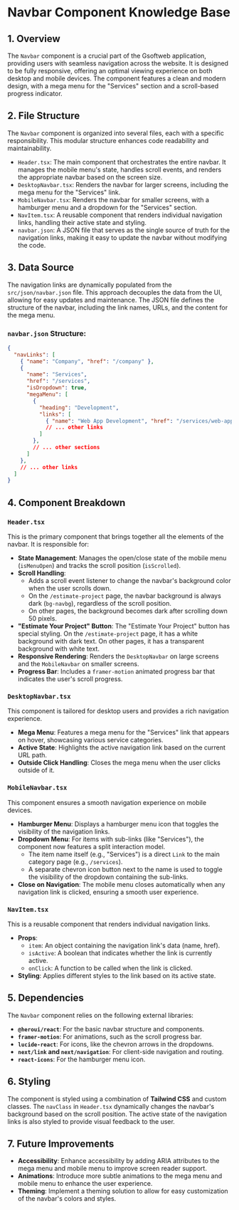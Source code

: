  # Navbar Component Knowledge Base

## 1. Overview

The `Navbar` component is a crucial part of the Gsoftweb application, providing users with seamless navigation across the website. It is designed to be fully responsive, offering an optimal viewing experience on both desktop and mobile devices. The component features a clean and modern design, with a mega menu for the "Services" section and a scroll-based progress indicator.

## 2. File Structure

The `Navbar` component is organized into several files, each with a specific responsibility. This modular structure enhances code readability and maintainability.

-   `Header.tsx`: The main component that orchestrates the entire navbar. It manages the mobile menu's state, handles scroll events, and renders the appropriate navbar based on the screen size.
-   `DesktopNavbar.tsx`: Renders the navbar for larger screens, including the mega menu for the "Services" link.
-   `MobileNavbar.tsx`: Renders the navbar for smaller screens, with a hamburger menu and a dropdown for the "Services" section.
-   `NavItem.tsx`: A reusable component that renders individual navigation links, handling their active state and styling.
-   `navbar.json`: A JSON file that serves as the single source of truth for the navigation links, making it easy to update the navbar without modifying the code.

## 3. Data Source

The navigation links are dynamically populated from the `src/json/navbar.json` file. This approach decouples the data from the UI, allowing for easy updates and maintenance. The JSON file defines the structure of the navbar, including the link names, URLs, and the content for the mega menu.

### `navbar.json` Structure:

```json
{
  "navLinks": [
    { "name": "Company", "href": "/company" },
    {
      "name": "Services",
      "href": "/services",
      "isDropdown": true,
      "megaMenu": [
        {
          "heading": "Development",
          "links": [
            { "name": "Web App Development", "href": "/services/web-app-development" },
            // ... other links
          ]
        },
        // ... other sections
      ]
    },
    // ... other links
  ]
}
```

## 4. Component Breakdown

### `Header.tsx`

This is the primary component that brings together all the elements of the navbar. It is responsible for:

-   **State Management**: Manages the open/close state of the mobile menu (`isMenuOpen`) and tracks the scroll position (`isScrolled`).
-   **Scroll Handling**:
    -   Adds a scroll event listener to change the navbar's background color when the user scrolls down.
    -   On the `/estimate-project` page, the navbar background is always dark (`bg-navbg`), regardless of the scroll position.
    -   On other pages, the background becomes dark after scrolling down 50 pixels.
-   **"Estimate Your Project" Button**: The "Estimate Your Project" button has special styling. On the `/estimate-project` page, it has a white background with dark text. On other pages, it has a transparent background with white text.
-   **Responsive Rendering**: Renders the `DesktopNavbar` on large screens and the `MobileNavbar` on smaller screens.
-   **Progress Bar**: Includes a `framer-motion` animated progress bar that indicates the user's scroll progress.

### `DesktopNavbar.tsx`

This component is tailored for desktop users and provides a rich navigation experience.

-   **Mega Menu**: Features a mega menu for the "Services" link that appears on hover, showcasing various service categories.
-   **Active State**: Highlights the active navigation link based on the current URL path.
-   **Outside Click Handling**: Closes the mega menu when the user clicks outside of it.

### `MobileNavbar.tsx`

This component ensures a smooth navigation experience on mobile devices.

-   **Hamburger Menu**: Displays a hamburger menu icon that toggles the visibility of the navigation links.
-   **Dropdown Menu**: For items with sub-links (like "Services"), the component now features a split interaction model.
    -   The item name itself (e.g., "Services") is a direct `Link` to the main category page (e.g., `/services`).
    -   A separate chevron icon button next to the name is used to toggle the visibility of the dropdown containing the sub-links.
-   **Close on Navigation**: The mobile menu closes automatically when any navigation link is clicked, ensuring a smooth user experience.

### `NavItem.tsx`

This is a reusable component that renders individual navigation links.

-   **Props**:
    -   `item`: An object containing the navigation link's data (name, href).
    -   `isActive`: A boolean that indicates whether the link is currently active.
    -   `onClick`: A function to be called when the link is clicked.
-   **Styling**: Applies different styles to the link based on its active state.

## 5. Dependencies

The `Navbar` component relies on the following external libraries:

-   **`@heroui/react`**: For the basic navbar structure and components.
-   **`framer-motion`**: For animations, such as the scroll progress bar.
-   **`lucide-react`**: For icons, like the chevron arrows in the dropdowns.
-   **`next/link` and `next/navigation`**: For client-side navigation and routing.
-   **`react-icons`**: For the hamburger menu icon.

## 6. Styling

The component is styled using a combination of **Tailwind CSS** and custom classes. The `navClass` in `Header.tsx` dynamically changes the navbar's background based on the scroll position. The active state of the navigation links is also styled to provide visual feedback to the user.

## 7. Future Improvements

-   **Accessibility**: Enhance accessibility by adding ARIA attributes to the mega menu and mobile menu to improve screen reader support.
-   **Animations**: Introduce more subtle animations to the mega menu and mobile menu to enhance the user experience.
-   **Theming**: Implement a theming solution to allow for easy customization of the navbar's colors and styles.
